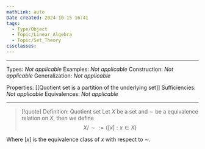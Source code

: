 ```yaml
---
mathLink: auto
Date created: 2024-10-15 16:41
tags:
  - Type/Object
  - Topic/Linear_Algebra
  - Topic/Set_Theory
cssclasses:
---
```


---  

Types: _Not applicable_
Examples: _Not applicable_
Construction: _Not applicable_
Generalization: _Not applicable_


Properties: [[Quotient set is a partition of the underlying set]]
Sufficiencies: _Not applicable_
Equivalences: _Not applicable_

---

> [!quote] Definition: Quotient set
> Let $X$ be a set and $\sim$ be a equivalence relation on $X$, then we define $$ X/\sim := \{ [x] : x \in X\}$$
>

Where $[x]$ is the equivalence class of $x$ with respect to $\sim$.



